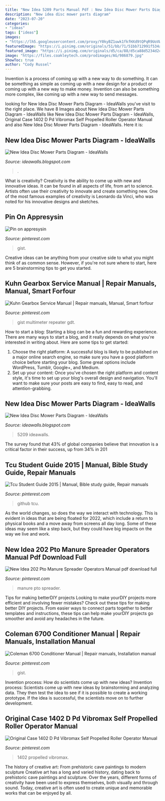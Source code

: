 ```yaml
---
title: "New Idea 5209 Parts Manual Pdf : New Idea Disc Mower Parts Diagram"
description: "New idea disc mower parts diagram"
date: "2023-07-20"
categories:
- "ideas"
tags: ["ideas"]
images:
- "https://lh5.googleusercontent.com/proxy/Y0kyBZ1uwk1fkfHXd9tQPqR9UoVWHXJHFiWkuWtyYMggTEk09EKbYd7f1Zf30JZBkZtSxiZ-6nSc7bXW3IgRWQY=w1200-h630-p-k-no-nu"
featuredImage: "https://i.pinimg.com/originals/51/bb/71/51bb712991f534a3cbc25ddbecf0075c.jpg"
featured_image: "https://i.pinimg.com/originals/d5/ca/88/d5ca88d5234d2cc476a1d24ec2084bd1.jpg"
image: "https://files.coakleytech.com/prodimages/AG/986879.jpg"
ShowToc: true
author: "Cody Russel"
---
```



Invention is a process of coming up with a new way to do something. It can be something as simple as coming up with a new design for a product or coming up with a new way to make money. Invention can also be something more complex, like coming up with a new way to send messages.

	

		
looking for New Idea Disc Mower Parts Diagram - IdeaWalls you've visit to the right place. We have 8 Images about New Idea Disc Mower Parts Diagram - IdeaWalls like New Idea Disc Mower Parts Diagram - IdeaWalls, Original Case 1402 D Pd Vibromax Self Propelled Roller Operator Manual and also New Idea Disc Mower Parts Diagram - IdeaWalls. Here it is:
		
    
## New Idea Disc Mower Parts Diagram - IdeaWalls

<img loading=lazy src="https://files.coakleytech.com/prodimages/AG/986879.jpg" onerror="this.onerror=null;this.src='https://tse1.mm.bing.net/th?id=OIP.gWQJNgyFK3W-drehPBhMJAAAAA&amp;pid=15.1';" alt="New Idea Disc Mower Parts Diagram - IdeaWalls">

_Source: ideawalls.blogspot.com_

>. 

	

What is creativity?
Creativity is the ability to come up with new and innovative ideas. It can be found in all aspects of life, from art to science. Artists often use their creativity to innovate and create something new. One of the most famous examples of creativity is Leonardo da Vinci, who was noted for his innovative designs and sketches.

    
## Pin On Appresysin

<img loading=lazy src="https://i.pinimg.com/originals/d5/ca/88/d5ca88d5234d2cc476a1d24ec2084bd1.jpg" onerror="this.onerror=null;this.src='https://tse2.mm.bing.net/th?id=OIP.RYpUNpeRDCDclCBT40-fMgAAAA&amp;pid=15.1';" alt="Pin on appresysin">

_Source: pinterest.com_

>gist. 

	

Creative ideas can be anything from your creative side to what you might think of as common sense. However, if you're not sure where to start, here are 5 brainstorming tips to get you started.

    
## Kuhn Gearbox Service Manual | Repair Manuals, Manual, Smart Forfour

<img loading=lazy src="https://i.pinimg.com/originals/ee/f0/f4/eef0f4730cd07e4fc95098b9134ea9d9.jpg" onerror="this.onerror=null;this.src='https://tse2.mm.bing.net/th?id=OIP.PsCoego2HwZy6N5dkBhofwAAAA&amp;pid=15.1';" alt="Kuhn Gearbox Service Manual | Repair manuals, Manual, Smart forfour">

_Source: pinterest.com_

>gist multimeter repeater gdt. 

	

How to start a blog:
Starting a blog can be a fun and rewarding experience. There are many ways to start a blog, and it really depends on what you're interested in writing about. Here are some tips to get started: 
1. Choose the right platform: A successful blog is likely to be published on a major online search engine, so make sure you have a good platform choice before starting your blog. Some great options include WordPress, Tumblr, Google+, and Medium. 
2. Set up your content: Once you've chosen the right platform and content style, it's time to set up your blog's overall design and navigation. You'll want to make sure your posts are easy to find, easy to read, and attention-grabbing. 

    
## New Idea Disc Mower Parts Diagram - IdeaWalls

<img loading=lazy src="https://lh5.googleusercontent.com/proxy/Y0kyBZ1uwk1fkfHXd9tQPqR9UoVWHXJHFiWkuWtyYMggTEk09EKbYd7f1Zf30JZBkZtSxiZ-6nSc7bXW3IgRWQY=w1200-h630-p-k-no-nu" onerror="this.onerror=null;this.src='https://tse2.mm.bing.net/th?id=OIP.Z2aqL53ogRcFAlMI9-uc-QAAAA&amp;pid=15.1';" alt="New Idea Disc Mower Parts Diagram - IdeaWalls">

_Source: ideawalls.blogspot.com_

>5209 ideawalls. 

	

The survey found that 43% of global companies believe that innovation is a critical factor in their success, up from 34% in 201
    
## Tcu Student Guide 2015 | Manual, Bible Study Guide, Repair Manuals

<img loading=lazy src="https://i.pinimg.com/originals/37/47/5a/37475ac93def696261f98762cf2a54fd.jpg" onerror="this.onerror=null;this.src='https://tse1.mm.bing.net/th?id=OIP.ftyx9QzLJDZ94UwKfDxs4gAAAA&amp;pid=15.1';" alt="Tcu Student Guide 2015 | Manual, Bible study guide, Repair manuals">

_Source: pinterest.com_

>github tcu. 

	

As the world changes, so does the way we interact with technology. This is evident in ideas that are being floated for 2022, which include a return to physical books and a move away from screens all day long. Some of these ideas may seem like a step back, but they could have big impacts on the way we live and work.

    
## New Idea 202 Pto Manure Spreader Operators Manual Pdf Download Full

<img loading=lazy src="https://i.pinimg.com/originals/51/bb/71/51bb712991f534a3cbc25ddbecf0075c.jpg" onerror="this.onerror=null;this.src='https://tse2.mm.bing.net/th?id=OIP.4p_q8F8mX24a5tsq0M1hRwAAAA&amp;pid=15.1';" alt="New Idea 202 Pto Manure Spreader Operators Manual pdf download full">

_Source: pinterest.com_

>manure pto spreader. 

	

Tips for making betterDIY projects
Looking to make yourDIY projects more efficient and involving fewer mistakes? Check out these tips for making better DIY projects. From easier ways to connect parts together to better templates and instructions, these tips can help make yourDIY projects go smoother and avoid any headaches in the future.

    
## Coleman 6700 Conditioner Manual | Repair Manuals, Installation Manual

<img loading=lazy src="https://i.pinimg.com/originals/dd/73/9b/dd739bee114d1f05ed0fe46dace6c286.jpg" onerror="this.onerror=null;this.src='https://tse1.mm.bing.net/th?id=OIP.Hwjz2_M2QfgnkIeFbvxM9gAAAA&amp;pid=15.1';" alt="Coleman 6700 Conditioner Manual | Repair manuals, Installation manual">

_Source: pinterest.com_

>gist. 

	

Invention process: How do scientists come up with new ideas?
Invention process: Scientists come up with new ideas by brainstorming and analyzing data. They then test the idea to see if it is possible to create a working prototype. If the idea is successful, the scientists move on to further development.

    
## Original Case 1402 D Pd Vibromax Self Propelled Roller Operator Manual

<img loading=lazy src="https://i.pinimg.com/236x/a1/e1/1e/a1e11e883f46f36a3bf2c9881f24b432.jpg?nii=t" onerror="this.onerror=null;this.src='https://tse2.mm.bing.net/th?id=OIP.C43tLwLeIuWOLAIJOd9Z9QAAAA&amp;pid=15.1';" alt="Original Case 1402 D Pd Vibromax Self Propelled Roller Operator Manual">

_Source: pinterest.com_

>1402 propelled vibromax. 

	

The history of creative art: From prehistoric cave paintings to modern sculpture
Creative art has a long and varied history, dating back to prehistoric cave paintings and sculpture. Over the years, different forms of creativity have been used to express themselves, both visually and through sound. Today, creative art is often used to create unique and memorable works that can be enjoyed by all.

